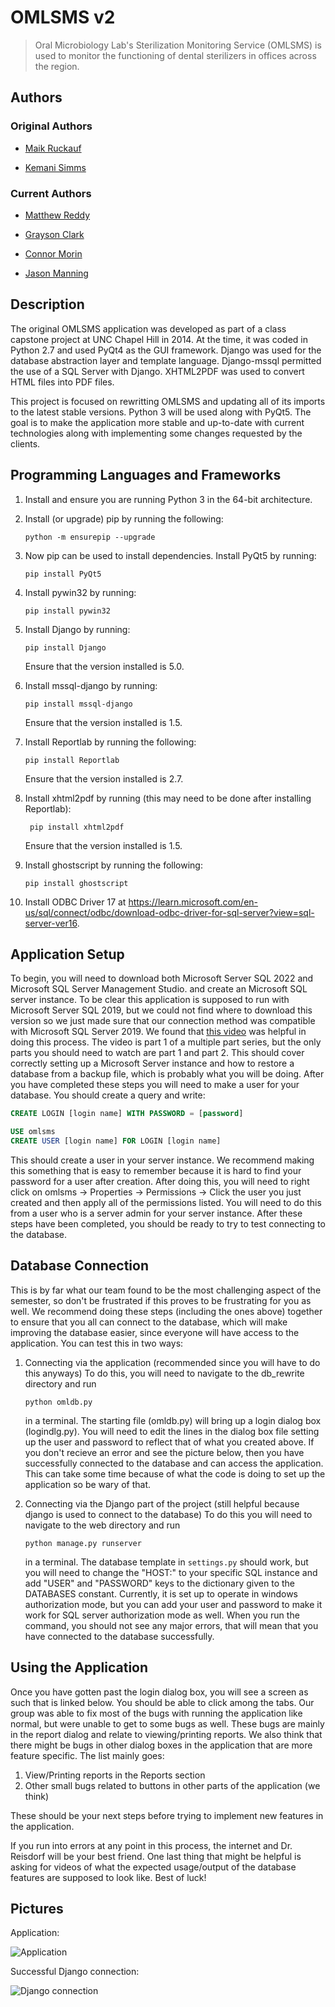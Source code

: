# OMLSMS v2

> Oral Microbiology Lab's Sterilization Monitoring Service (OMLSMS) is used to monitor the functioning of dental sterilizers in offices across the region.

## Authors

### Original Authors

- [Maik Ruckauf](https://github.com/MaikRuckauf)

- [Kemani Simms](https://github.com/Kasmanian)

### Current Authors

- [Matthew Reddy](https://github.com/matthewreddy)

- [Grayson Clark](https://github.com/graysonjclark1)

- [Connor Morin](https://github.com/connor2702)

- [Jason Manning](https://github.com/jasonmanning27)

## Description

The original OMLSMS application was developed as part of a class capstone project at UNC Chapel Hill in 2014. At the time, it was coded in Python 2.7 and used PyQt4 as the GUI framework. Django was used for the database abstraction layer and template language. Django-mssql permitted the use of a SQL Server with Django. XHTML2PDF was used to convert HTML files into PDF files.

This project is focused on rewritting OMLSMS and updating all of its imports to the latest stable versions. Python 3 will be used along with PyQt5. The goal is to make the application more stable and up-to-date with current technologies along with implementing some changes requested by the clients.

## Programming Languages and Frameworks

1. Install and ensure you are running Python 3 in the 64-bit architecture.
2. Install (or upgrade) pip by running the following:
    ```
    python -m ensurepip --upgrade
    ```
3. Now pip can be used to install dependencies. Install PyQt5 by running: 
    ```
    pip install PyQt5
    ```

4. Install pywin32 by running:
    ```
    pip install pywin32
    ```
    
5. Install Django by running: 
    ```
    pip install Django
    ```
    Ensure that the version installed is 5.0.
   
6. Install mssql-django by running: 
    ```
    pip install mssql-django
    ```
   Ensure that the version installed is 1.5.

7. Install Reportlab by running the following:
    ```
    pip install Reportlab
    ```
    Ensure that the version installed is 2.7.

8. Install xhtml2pdf by running (this may need to be done after installing Reportlab):
   ```
    pip install xhtml2pdf
    ```
   Ensure that the version installed is 1.5.

9. Install ghostscript by running the following:
    ```
    pip install ghostscript
    ```

10. Install ODBC Driver 17 at https://learn.microsoft.com/en-us/sql/connect/odbc/download-odbc-driver-for-sql-server?view=sql-server-ver16.

## Application Setup

To begin, you will need to download both Microsoft Server SQL 2022 and Microsoft SQL Server Management Studio. and create an Microsoft SQL server instance. To be clear this application is supposed to run with Microsoft Server SQL 2019, but we could not find where to download this version so we just made sure that our connection method was compatible with Microsoft SQL Server 2019. We found that [this video](https://www.youtube.com/watch?v=835Zubb1vuU) was helpful in doing this process. The video is part 1 of a multiple part series, but the only parts you should need to watch are part 1 and part 2. This should cover correctly setting up a Microsoft Server instance and how to restore a database from a backup file, which is probably what you will be doing. After you have completed these steps you will need to make a user for your database. You should create a query and write:

```sql
CREATE LOGIN [login name] WITH PASSWORD = [password]

USE omlsms
CREATE USER [login name] FOR LOGIN [login name]
```

This should create a user in your server instance. We recommend making this something that is easy to remember because it is hard to find your password for a user after creation. After doing this, you will need to right click on omlsms -> Properties -> Permissions -> Click the user you just created and then apply all of the permissions listed. You will need to do this from a user who is a server admin for your server instance. After these steps have been completed, you should be ready to try to test connecting to the database. 
    
## Database Connection

This is by far what our team found to be the most challenging aspect of the semester, so don't be frustrated if this proves to be frustrating for you as well. We recommend doing these steps (including the ones above) together to ensure that you all can connect to the database, which will make improving the database easier, since everyone will have access to the application. You can test this in two ways:

1. Connecting via the application (recommended since you will have to do this anyways)
    To do this, you will need to navigate to the db_rewrite directory and run 
    ```
    python omldb.py 
    ```
    in a terminal. The starting file (omldb.py) will bring up a login dialog box (logindlg.py). You will need to edit the lines in the dialog box file setting up the user and password to reflect that of what you created above. If you don't recieve an error and see the picture below, then you have successfully connected to the database and can access the application. This can take some time because of what the code is doing to set up the application so be wary of that.
    
2. Connecting via the Django part of the project (still helpful because django is used to connect to the database)
    To do this you will need to navigate to the web directory and run
    ```
    python manage.py runserver
    ```
    in a terminal. The database template in `settings.py` should work, but you will need to change the "HOST:" to your specific SQL instance and add "USER" and "PASSWORD" keys to the dictionary given to the DATABASES constant. Currently, it is set up to operate in windows authorization mode, but you can add your user and password to make it work for SQL server authorization mode as well. When you run the command, you should not see any major errors, that will mean that you have connected to the database successfully. 
        
## Using the Application

Once you have gotten past the login dialog box, you will see a screen as such that is linked below. You should be able to click among the tabs. Our group was able to fix most of the bugs with running the application like normal, but were unable to get to some bugs as well. These bugs are mainly in the report dialog and relate to viewing/printing reports. We also think that there might be bugs in other dialog boxes in the application that are more feature specific. The list mainly goes:

1. View/Printing reports in the Reports section
2. Other small bugs related to buttons in other parts of the application (we think)

These should be your next steps before trying to implement new features in the application. 

If you run into errors at any point in this process, the internet and Dr. Reisdorf will be your best friend. One last thing that might be helpful is asking for videos of what the expected usage/output of the database features are supposed to look like. Best of luck!

## Pictures

Application:

![Application](img/app.png)

Successful Django connection:

![Django connection](img/django.png)


